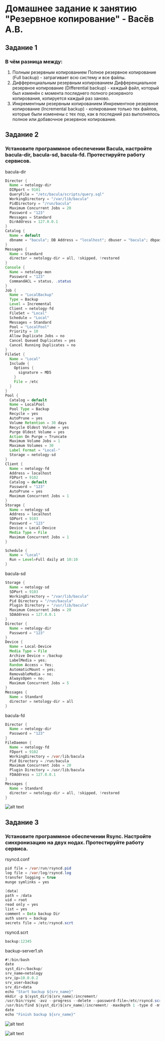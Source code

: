 # Домашнее задание к занятию "Резервное копирование" - Васёв А.В.

## Задание 1
### В чём разница между:

1. Полным резервным копированием 
Полное резервное копирование (Full backup) - затрагивает всю систему и все файлы.
2. Дифференциальным резервным копированием 
Дифференциальное резервное копирование (Differential backup) - каждый файл, который был изменён с момента последнего полного резервного копирования, копируется каждый раз заново.
3. Инкрементным резервным копированием 
Инкрементное резервное копирование (Incremental backup) - копирование только тех файлов, которые были изменены с тех пор, как в последний раз выполнялось полное или добавочное резервное копирование.

## Задание 2
### Установите программное обеспечении Bacula, настройте bacula-dir, bacula-sd, bacula-fd. Протестируйте работу сервисов.

bacula-dir
```java
Director {
  Name = netology-dir
  DIRport = 9101
  QueryFile = "/etc/bacula/scripts/query.sql"
  WorkingDirectory = "/var/lib/bacula"
  PidDirectory = "/run/bacula"
  Maximum Concurrent Jobs = 20
  Password = "123"
  Messages = Standard
  DirAddress = 127.0.0.1
}
Catalog {
  Name = default
  dbname = "bacula"; DB Address = "localhost"; dbuser = "bacula"; dbpassword = "12345678"
}
Messages {
  Name = Standard
  director = netology-dir = all, !skipped, !restored
}
Console {
  Name = netology-mon
  Password = "123"
  CommandACL = status, .status
}
Job {
  Name = "LocalBackup"
  Type = Backup
  Level = Incremental
  Client = netology-fd
  FileSet = "Local"
  Schedule = "Local"
  Messages = Standard
  Pool = "LocalPool"
  Priority = 10
  Allow Duplicate Jobs = no
  Cancel Queued Duplicates = yes
  Cancel Running Duplicates = no
}
FileSet {
  Name = "Local"
  Include {
    Options {
      signature = MD5
    }
    File = /etc
  }
}
Pool {
  Catalog = default
  Name = LocalPool
  Pool Type = Backup
  Recycle = yes
  AutoPrune = yes
  Volume Retention = 30 days
  Recycle Oldest Volume = yes
  Purge Oldest Volume = yes
  Action On Purge = Truncate
  Maximum Volume Jobs = 1
  Maximum Volumes = 30
  Label Format = "Local-"
  Storage = netology-sd
}
Client {
  Name = netology-fd
  Address = localhost
  FDPort = 9102
  Catalog = default
  Password = "123"
  AutoPrune = yes
  Maximum Concurrent Jobs = 1
}
Storage {
  Name = netology-sd
  Address = localhost
  SDPort = 9103
  Password = "123"
  Device = Local-Device
  Media Type = File
  Maximum Concurrent Jobs = 1
}

Schedule {
  Name = "Local"
  Run = Level=Full daily at 10:10
}
```

bacula-sd
```java
Storage {
  Name = netology-sd
  SDPort = 9103
  WorkingDirectory = "/var/lib/bacula"
  Pid Directory = "/run/bacula"
  Plugin Directory = "/usr/lib/bacula"
  Maximum Concurrent Jobs = 20
  SDAddress = 127.0.0.1
}
Director {
  Name = netology-dir
  Password = "123"
}
Device {
  Name = Local-Device
  Media Type = File
  Archive Device = /backup
  LabelMedia = yes;
  Random Access = Yes;
  AutomaticMount = yes;
  RemovableMedia = no;
  AlwaysOpen = no;
  Maximum Concurrent Jobs = 5
}
Messages {
  Name = Standard
  director = netology-dir = all
}
```

bacula-fd
```java
Director {
  Name = netology-dir
  Password = "123"
}
FileDaemon {
  Name = netology-fd
  FDport = 9102
  WorkingDirectory = /var/lib/bacula
  Pid Directory = /run/bacula
  Maximum Concurrent Jobs = 20
  Plugin Directory = /usr/lib/bacula
  FDAddress = 127.0.0.1
}
Messages {
  Name = Standard
  director = netology-dir = all, !skipped, !restored
}
```
![alt text](https://github.com/rus42/Backup/blob/main/Task_2.png)

## Задание 3
### Установите программное обеспечении Rsync. Настройте синхронизацию на двух нодах. Протестируйте работу сервиса.

rsyncd.conf
```java
pid file = /var/run/rsyncd.pid
log file = /var/log/rsyncd.log
transfer logging = true
munge symlinks = yes

[data]
path = /data
uid = root
read only = yes
list = yes
comment = Data backup Dir
auth users = backup
secrets file = /etc/rsyncd.scrt
```

rsyncd.scrt
```java
backup:12345
```

backup-server1.sh
```java
#!/bin/bash
date
syst_dir=/backup/
srv_name=netology
srv_ip=10.0.0.2
srv_user=backup
srv_dir=data
echo "Start backup ${srv_name}"
mkdir -p ${syst_dir}${srv_name}/increment/
/usr/bin/rsync -avz --progress --delete --password-file=/etc/rsyncd.scrt ${srv_user}@${srv_ip}::${srv_dir} ${syst_dir}>
/usr/bin/find ${syst_dir}${srv_name}/increment/ -maxdepth 1 -type d -mtime +30 -exec rm -rf {} \;
date
echo "Finish backup ${srv_name}"
```

![alt text](https://github.com/rus42/Backup/blob/main/Task_3.1.png)

![alt text](https://github.com/rus42/Backup/blob/main/Task_3.2.png)




